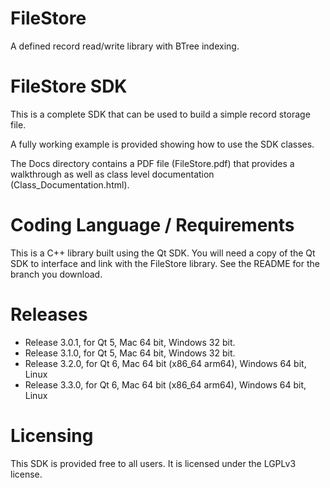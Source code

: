 # FileStore

A defined record read/write library with BTree indexing.

# FileStore SDK

This is a complete SDK that can be used to build a simple record storage file.

A fully working example is provided showing how to use the SDK classes.

The Docs directory contains a PDF file (FileStore.pdf) that provides a walkthrough as
well as class level documentation (Class_Documentation.html).

# Coding Language / Requirements

This is a C++ library built using the Qt SDK. You will need a copy of the Qt SDK to interface and link with the FileStore library. See the README for the branch you download.

# Releases

- Release 3.0.1, for Qt 5, Mac 64 bit, Windows 32 bit.
- Release 3.1.0, for Qt 5, Mac 64 bit, Windows 32 bit.
- Release 3.2.0, for Qt 6, Mac 64 bit (x86_64 arm64), Windows 64 bit, Linux
- Release 3.3.0, for Qt 6, Mac 64 bit (x86_64 arm64), Windows 64 bit, Linux

# Licensing

This SDK is provided free to all users. It is licensed under the LGPLv3 license.
